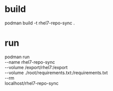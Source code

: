 # build
podman build -t rhel7-repo-sync .

# run
podman run \
--name rhel7-repo-sync \
--volume /export/rhel7:/export \
--volume ./root/requirements.txt:/requirements.txt \
--rm \
localhost/rhel7-repo-sync
